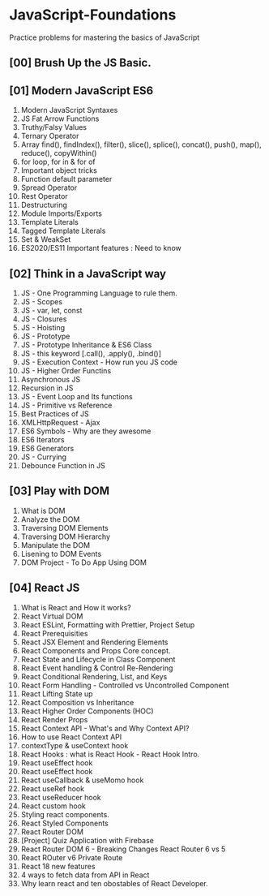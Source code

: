 # JavaScript-Foundations

Practice problems for mastering the basics of JavaScript

## [00] Brush Up the JS Basic.

## [01] Modern JavaScript ES6

1. Modern JavaScript Syntaxes
2. JS Fat Arrow Functions
3. Truthy/Falsy Values
4. Ternary Operator
5. Array find(), findIndex(), filter(), slice(), splice(), concat(), push(), map(), reduce(), copyWithin()
6. for loop, for in & for of
7. Important object tricks
8. Function default parameter
9. Spread Operator
10. Rest Operator
11. Destructuring
12. Module Imports/Exports
13. Template Literals
14. Tagged Template Literals
15. Set & WeakSet
16. ES2020/ES11 Important features : Need to know

## [02] Think in a JavaScript way

1. JS - One Programming Language to rule them.
2. JS - Scopes
3. JS - var, let, const
4. JS - Closures
5. JS - Hoisting
6. JS - Prototype
7. JS - Prototype Inheritance & ES6 Class
8. JS - this keyword [.call(), .apply(), .bind()]
9. JS - Execution Context - How run you JS code
10. JS - Higher Order Functins
11. Asynchronous JS
12. Recursion in JS
13. JS - Event Loop and Its functions
14. JS - Primitive vs Reference
15. Best Practices of JS
16. XMLHttpRequest - Ajax
17. ES6 Symbols - Why are they awesome
18. ES6 Iterators
19. ES6 Generators
20. JS - Currying
21. Debounce Function in JS

## [03] Play with DOM

1. What is DOM
2. Analyze the DOM
3. Traversing DOM Elements
4. Traversing DOM Hierarchy
5. Manipulate the DOM
6. Lisening to DOM Events
7. DOM Project - To Do App Using DOM

## [04] React JS

1. What is React and How it works?
2. React Virtual DOM
3. React ESLint, Formatting with Prettier, Project Setup
4. React Prerequisities
5. React JSX Element and Rendering Elements
6. React Components and Props Core concept.
7. React State and Lifecycle in Class Component
8. React Event handling & Control Re-Rendering
9. React Conditional Rendering, List, and Keys
10. React Form Handling - Controlled vs Uncontrolled Component
11. React Lifting State up
12. React Composition vs Inheritance
13. React Higher Order Components (HOC)
14. React Render Props
15. React Context API - What's and Why Context API?
16. How to use React Context API
17. contextType & useContext hook
18. React Hooks : what is React Hook - React Hook Intro.
19. React useEffect hook
20. React useEffect hook
21. React useCallback & useMomo hook
22. React useRef hook
23. React useReducer hook
24. React custom hook
25. Styling react components.
26. React Styled Components
27. React Router DOM
28. [Project] Quiz Application with Firebase
29. React Router DOM 6 - Breaking Changes React Router 6 vs 5
30. React ROuter v6 Private Route
31. React 18 new features
32. 4 ways to fetch data from API in React
33. Why learn react and ten obostables of React Developer.
